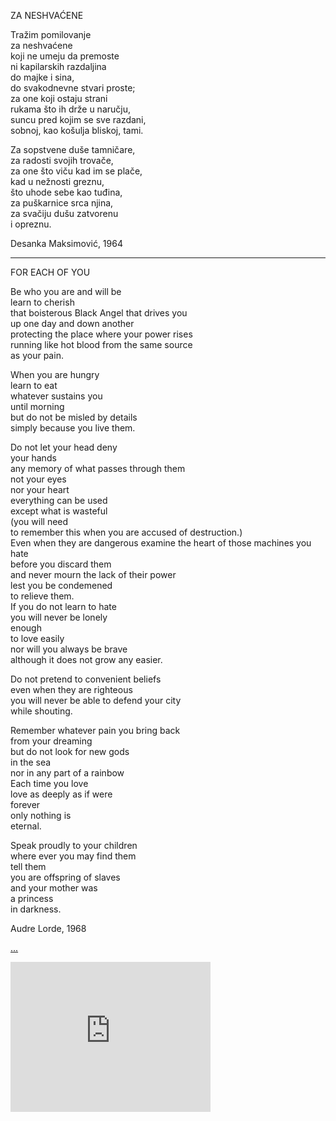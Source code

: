 ZA NESHVAĆENE  

Tražim pomilovanje  
za neshvaćene  
koji ne umeju da premoste  
ni kapilarskih razdaljina  
do majke i sina,  
do svakodnevne stvari proste;  
za one koji ostaju strani  
rukama što ih drže u naručju,  
suncu pred kojim se sve razdani,  
sobnoj, kao košulja bliskoj, tami.  

Za sopstvene duše tamničare,   
za radosti svojih trovače,  
za one što viču kad im se plače,  
kad u nežnosti greznu,  
što uhode sebe kao tuđina,  
za puškarnice srca njina,  
za svačiju dušu zatvorenu  
i opreznu.   
  
  
Desanka Maksimović, 1964  


---


FOR EACH OF YOU  

Be who you are and will be  
learn to cherish   
that boisterous Black Angel that drives you  
up one day and down another  
protecting the place where your power rises  
running like hot blood 
from the same source   
as your pain.  
  
When you are hungry  
learn to eat  
whatever sustains you  
until morning  
but do not be misled by details  
simply because you live them.  
  
Do not let your head deny  
your hands  
any memory of what passes through them  
not your eyes  
nor your heart  
everything can be used  
except what is wasteful  
(you will need  
to remember this when you are accused of destruction.)  
Even when they are dangerous examine the heart of those machines you hate  
before you discard them  
and never mourn the lack of their power  
lest you be condemened  
to relieve them.  
If you do not learn to hate  
you will never be lonely  
enough  
to love easily  
nor will you always be brave  
although it does not grow any easier.  
  
Do not pretend to convenient beliefs  
even when they are righteous  
you will never be able to defend your city  
while shouting.  
  
Remember whatever pain you bring back   
from your dreaming  
but do not look for new gods  
in the sea  
nor in any part of a rainbow  
Each time you love  
love as deeply as if were  
forever  
only nothing is  
eternal.  
  
Speak proudly to your children  
where ever you may find them  
tell them  
you are offspring of slaves  
and your mother was  
a princess  
in darkness.  
  
  
Audre Lorde, 1968  


<a href="/BFZ/player/96.211,90.4629999999999,96.1964689999999#embed?matchRatio=true">...</a>

<iframe src="https://amp.0x2620.org/BFZ/player/96.211,90.4629999999999,96.1964689999999#embed?title=&quot;jenner&quot;&amp;showTimeline=true&amp;showAnnotations=true&amp;matchRatio=true" width="320" height="240" frameborder="0" allowfullscreen></iframe>
